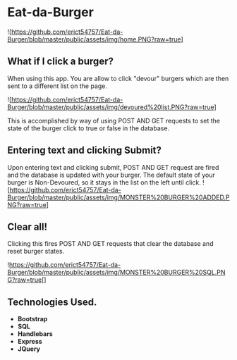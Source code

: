 # Eat-da-Burger
![https://github.com/erict54757/Eat-da-Burger/blob/master/public/assets/img/home.PNG?raw=true]

## What if I click a burger?
When using this app. You are allow to click "devour" burgers which are then sent to a different list on the page. 

![https://github.com/erict54757/Eat-da-Burger/blob/master/public/assets/img/devoured%20list.PNG?raw=true]

This is accomplished by way of using POST AND GET requests to set the state of the burger click to true or false in the database. 

## Entering text and clicking Submit?
Upon entering text and clicking submit, POST AND GET request are fired and the database is updated with your burger. The default state of your burger is Non-Devoured, so it stays in the list on the left until click. 
![https://github.com/erict54757/Eat-da-Burger/blob/master/public/assets/img/MONSTER%20BURGER%20ADDED.PNG?raw=true]

## Clear all!
Clicking this fires POST AND GET requests that clear the database and reset burger states. 

!https://github.com/erict54757/Eat-da-Burger/blob/master/public/assets/img/MONSTER%20BURGER%20SQL.PNG?raw=true[]

## Technologies Used.
* **Bootstrap**
* **SQL**
* **Handlebars**
* **Express**
* **JQuery**



